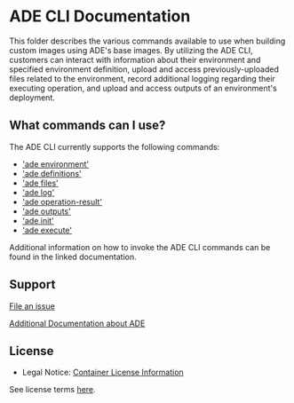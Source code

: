 # ADE CLI Documentation
This folder describes the various commands available to use when building custom images using ADE's base images.
By utilizing the ADE CLI, customers can interact with information about their environment and specified environment definition, upload and access previously-uploaded files related to the environment, record additional logging regarding their executing operation, and upload and access outputs of an environment's deployment.

## What commands can I use?
The ADE CLI currently supports the following commands:
- ['ade environment'](environment.md)
- ['ade definitions'](definitions.md)
- ['ade files'](files.md)
- ['ade log'](log.md)
- ['ade operation-result'](operation-result.md)
- ['ade outputs'](outputs.md)
- ['ade init'](init.md)
- ['ade execute'](execute.md)

Additional information on how to invoke the ADE CLI commands can be found in the linked documentation. 

## Support

[File an issue](https://github.com/Azure/deployment-environments/issues)

[Additional Documentation about ADE](https://learn.microsoft.com/en-us/azure/deployment-environments/)

## License
- Legal Notice: [Container License Information](https://aka.ms/mcr/osslegalnotice)

See license terms [here](https://github.com/Azure/deployment-environments/blob/main/LICENSE).
